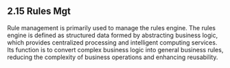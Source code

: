 ## 2.15 Rules Mgt

Rule management is primarily used to manage the rules engine. The rules engine is defined as structured data formed by abstracting business logic, which provides centralized processing and intelligent computing services. Its function is to convert complex business logic into general business rules, reducing the complexity of business operations and enhancing reusability.
